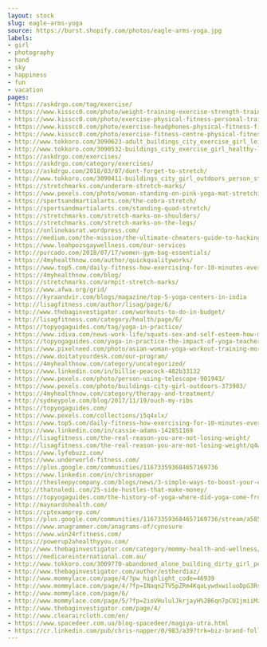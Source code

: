 ```yaml
---
layout: stock
slug: eagle-arms-yoga
source: https://burst.shopify.com/photos/eagle-arms-yoga.jpg
labels:
- girl
- photography
- hand
- sky
- happiness
- fun
- vacation
pages:
- https://askdrgo.com/tag/exercise/
- https://www.kisscc0.com/photo/weight-training-exercise-strength-training-persona-ejv4n2/
- https://www.kisscc0.com/photo/exercise-physical-fitness-personal-trainer-fitness-0fhte6/
- https://www.kisscc0.com/photo/exercise-headphones-physical-fitness-fitness-centr-fmz3yn/
- https://www.kisscc0.com/photo/exercise-fitness-centre-physical-fitness-jump-rope-nko296/
- http://www.tokkoro.com/3090623-adult_buildings_city_exercise_girl_leisure_lifestyle_meditation_outdoors_person_pose_posing_recreation_rooftop_stretching_summer_wear_woman_yoga_yoga-mat_young.html
- http://www.tokkoro.com/3090532-buildings_city_exercise_girl_healthy-lifestyle_person_skyscrapers_tall_view_wear_woman_yoga.html
- https://askdrgo.com/exercises/
- https://askdrgo.com/category/exercises/
- https://askdrgo.com/2018/03/07/dont-forget-to-stretch/
- http://www.tokkoro.com/3090411-buildings_city_girl_outdoors_person_stretching_wear_woman_workout.html
- https://stretchmarks.com/underarm-stretch-marks/
- https://www.pexels.com/photo/woman-standing-on-pink-yoga-mat-stretching-374126/
- https://sportsandmartialarts.com/the-cobra-stretch/
- https://sportsandmartialarts.com/standing-quad-stretch/
- https://stretchmarks.com/stretch-marks-on-shoulders/
- https://stretchmarks.com/stretch-marks-on-the-legs/
- https://onlinekasrat.wordpress.com/
- https://medium.com/the-mission/the-ultimate-cheaters-guide-to-hacking-your-goals-4091eaa8c46d
- https://www.leahpozsgaywellness.com/our-services
- http://purcado.com/2018/07/17/women-gym-bag-essentials/
- https://4myhealthnow.com/author/quickqualityworks/
- https://www.top5.com/daily-fitness-how-exercising-for-10-minutes-everyday-for-one-month-made-all-the-difference-in-my-life/
- https://4myhealthnow.com/blog/
- https://stretchmarks.com/armpit-stretch-marks/
- https://www.afwa.org/grid/
- https://kyraandvir.com/blogs/magazine/top-5-yoga-centers-in-india
- http://lisagfitness.com/author/lisag/page/6/
- http://www.thebaginvestigator.com/workouts-to-do-in-budget/
- http://lisagfitness.com/category/health/page/6/
- https://topyogaguides.com/tag/yoga-in-practice/
- https://www.idiva.com/news-work-life/squats-sex-and-self-esteem-how-my-workout-regime-changed-with-my-self-image/17073644
- https://topyogaguides.com/yoga-in-practice-the-impact-of-yoga-teachers-on-society-part-1/
- https://www.pixelneed.com/photo/asian-woman-yoga-workout-training-morning/107314
- https://www.doitatyourdesk.com/our-program/
- https://4myhealthnow.com/category/uncategorized/
- https://www.linkedin.com/in/billie-peacock-482b33132
- https://www.pexels.com/photo/person-using-telescope-901943/
- https://www.pexels.com/photo/buildings-city-girl-outdoors-373903/
- https://4myhealthnow.com/category/therapy-and-treatment/
- http://sydneypole.com/blog/2017/11/19/ouch-my-ribs
- https://topyogaguides.com/
- https://www.pexels.com/collections/i5q4xlx/
- https://www.top5.com/daily-fitness-how-exercising-for-10-minutes-everyday-for-one-month-made-all-the-difference-in-my-life/daily-fitness-3/
- https://www.linkedin.com/in/cassie-adams-142851169
- http://lisagfitness.com/the-real-reason-you-are-not-losing-weight/
- http://lisagfitness.com/the-real-reason-you-are-not-losing-weight/q4wxh6nzhm/
- https://www.lyfebuzz.com/
- https://www.underworld-fitness.com/
- https://plus.google.com/communities/116733593684657169736
- https://www.linkedin.com/in/chrisnapper
- https://thesleepycompany.com/blogs/news/3-simple-ways-to-boost-your-energy-levels-caffeine-free
- http://thatnaledi.com/25-side-hustles-that-make-money/
- https://topyogaguides.com/the-history-of-yoga-where-did-yoga-come-from/
- http://maynardshealth.com/
- https://cptexamprep.com/
- https://plus.google.com/communities/116733593684657169736/stream/a585469a-df5b-456c-ae95-6a1b7923cc31
- https://www.anagrammer.com/anagrams-of/cynosure
- https://www.win24rfitness.com/
- https://powerup2ahealthyyou.com/
- http://www.thebaginvestigator.com/category/mommy-health-and-wellness/
- https://medicareinternational.com.au/
- http://www.tokkoro.com/3009770-abandoned_alone_building_dirty_girl_person_wear_woman.html
- http://www.thebaginvestigator.com/author/estherdiaz/
- http://www.mommylace.com/page/4/?pw_highlight_code=46939
- http://www.mommylace.com/page/4/?fp=INaqn2TV5pZRm4KqaLywdxwiluoDpG3RstII9Ct3N6HN%2B2n12m2Y8%2BqHUPPNrGqbqkETySTgQunByyhqYMTVrg%3D%3D&prvtof=CTJE6NfgfdhUj9hKJNfL1i801H%2FWyEMVwnwHpPor7i4%3D&poru=zHskLrSuL6hLRfwbmw5rHz8WM1%2F5O6lBk54JvXA9St8CCdEAswdVwbXqODvl8fyJCTr5WBxyIf7j4VPNUjhl%2FQ%3D%3D
- http://www.mommylace.com/page/6/
- http://www.mommylace.com/page/5/?fp=2ioVHululJkrjayH%2B6qn7pCU1jmiiMzWXrIQg1wl2NaR8oxkDlL9Y3gWhV9xL9mjZcPQuxQBxclJOulEoHrTRA%3D%3D&prvtof=Czgsm5O25l9MIFsabFwJrGiulqHRaEfStZFRt4YHLfs%3D&poru=eKpMFtO9h%2FoDInouAJ9vb%2FNaYojm%2BDBOlSipF3Vkl9BEz0XB%2FvCGPvs1Ljq5Rylei4O%2B9prsZ0b5tE8gAH4B7g%3D%3D&cifr=1
- http://www.thebaginvestigator.com/page/4/
- http://www.clearaircloth.com/en/
- https://www.spacedeer.com.ua/blog-spacedeer/magiya-utra.html
- https://cr.linkedin.com/pub/chris-napper/0/983/a39?trk=biz-brand-followers
---
```

